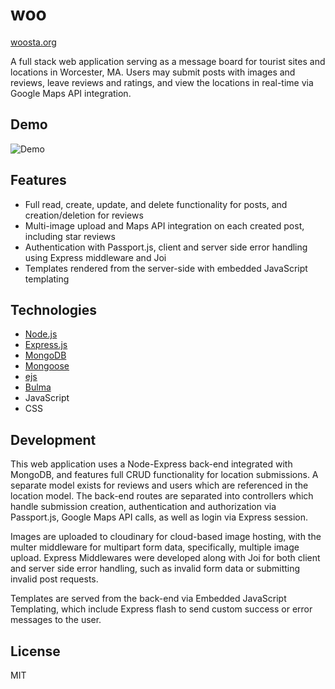 # woo

[woosta.org](www.woosta.org) 

A full stack web application serving as a message board for tourist sites and locations in Worcester, MA. Users may submit posts with images and reviews, leave reviews and ratings, and view the locations in real-time via Google Maps API integration.


## Demo

![Demo](/img/reduced.gif)

## Features

- Full read, create, update, and delete functionality for posts, and creation/deletion for reviews
- Multi-image upload and Maps API integration on each created post, including star reviews 
- Authentication with Passport.js, client and server side error handling using Express middleware and Joi
- Templates rendered from the server-side with embedded JavaScript templating

## Technologies

- [Node.js](https://nodejs.org/en/) 
- [Express.js](https://expressjs.com/) 
- [MongoDB](https://www.mongodb.com/)
- [Mongoose](https://mongoosejs.com/)
- [ejs](https://ejs.co/)
- [Bulma](https://bulma.io/)
- JavaScript
- CSS

## Development

This web application uses a Node-Express back-end integrated with MongoDB, and features full CRUD functionality for location submissions. A separate model exists for reviews and users which are referenced in the location model. The back-end routes are separated into controllers which handle submission creation, authentication and authorization via Passport.js, Google Maps API calls, as well as login via Express session. 

Images are uploaded to cloudinary for cloud-based image hosting, with the multer middleware for multipart form data, specifically, multiple image upload.  Express Middlewares were developed along with Joi for both client and server side error handling, such as invalid form data or submitting invalid post requests. 

Templates are served from the back-end via Embedded JavaScript Templating, which include Express flash to send custom success or error messages to the user. 

## License

MIT

